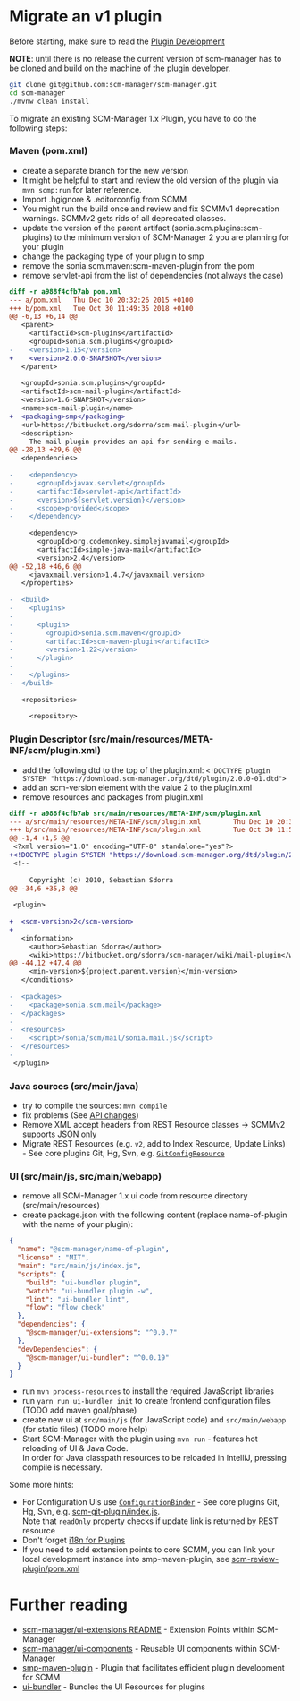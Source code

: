 # Migrate an v1 plugin

Before starting, make sure to read the [Plugin Development](plugin-development.md)

**NOTE**: until there is no release the current version of scm-manager has to be cloned and build on the machine
of the plugin developer.

```bash
git clone git@github.com:scm-manager/scm-manager.git
cd scm-manager
./mvnw clean install
```

To migrate an existing SCM-Manager 1.x Plugin, you have to do the following steps:

### Maven (pom.xml)

* create a separate branch for the new version
* It might be helpful to start and review the old version of the plugin via `mvn scmp:run` for later reference.
* Import .hgignore & .editorconfig from SCMM
* You might run the build once and review and fix SCMMv1 deprecation warnings. SCMMv2 gets rids of all deprecated classes.
* update the version of the parent artifact (sonia.scm.plugins:scm-plugins) to the minimum version of SCM-Manager 2 you are planning for your plugin
* change the packaging type of your plugin to smp 
* remove the sonia.scm.maven:scm-maven-plugin from the pom
* remove servlet-api from the list of dependencies (not always the case)

```diff
diff -r a988f4cfb7ab pom.xml
--- a/pom.xml   Thu Dec 10 20:32:26 2015 +0100
+++ b/pom.xml   Tue Oct 30 11:49:35 2018 +0100
@@ -6,13 +6,14 @@
   <parent>
     <artifactId>scm-plugins</artifactId>
     <groupId>sonia.scm.plugins</groupId>
-    <version>1.15</version>
+    <version>2.0.0-SNAPSHOT</version>
   </parent>
 
   <groupId>sonia.scm.plugins</groupId>
   <artifactId>scm-mail-plugin</artifactId>
   <version>1.6-SNAPSHOT</version>
   <name>scm-mail-plugin</name>
+  <packaging>smp</packaging>
   <url>https://bitbucket.org/sdorra/scm-mail-plugin</url>
   <description>
     The mail plugin provides an api for sending e-mails. 
@@ -28,13 +29,6 @@
   <dependencies>
 
-    <dependency>
-      <groupId>javax.servlet</groupId>
-      <artifactId>servlet-api</artifactId>
-      <version>${servlet.version}</version>
-      <scope>provided</scope>
-    </dependency>
 
     <dependency>
       <groupId>org.codemonkey.simplejavamail</groupId>
       <artifactId>simple-java-mail</artifactId>
       <version>2.4</version>
@@ -52,18 +46,6 @@
     <javaxmail.version>1.4.7</javaxmail.version>
   </properties>
   
-  <build>
-    <plugins>
-      
-      <plugin>
-        <groupId>sonia.scm.maven</groupId>
-        <artifactId>scm-maven-plugin</artifactId>
-        <version>1.22</version>
-      </plugin>
-      
-    </plugins>
-  </build>
   
   <repositories>
     
     <repository>
```

### Plugin Descriptor (src/main/resources/META-INF/scm/plugin.xml)

* add the following dtd to the top of the plugin.xml: `<!DOCTYPE plugin SYSTEM "https://download.scm-manager.org/dtd/plugin/2.0.0-01.dtd">`
* add an scm-version element with the value 2 to the plugin.xml
* remove resources and packages from plugin.xml

```diff
diff -r a988f4cfb7ab src/main/resources/META-INF/scm/plugin.xml
--- a/src/main/resources/META-INF/scm/plugin.xml        Thu Dec 10 20:32:26 2015 +0100
+++ b/src/main/resources/META-INF/scm/plugin.xml        Tue Oct 30 11:55:15 2018 +0100
@@ -1,4 +1,5 @@
 <?xml version="1.0" encoding="UTF-8" standalone="yes"?>
+<!DOCTYPE plugin SYSTEM "https://download.scm-manager.org/dtd/plugin/2.0.0-01.dtd">
 <!--
 
     Copyright (c) 2010, Sebastian Sdorra
@@ -34,6 +35,8 @@
 
 <plugin>
 
+  <scm-version>2</scm-version>
+
   <information>
     <author>Sebastian Sdorra</author>
     <wiki>https://bitbucket.org/sdorra/scm-manager/wiki/mail-plugin</wiki>
@@ -44,12 +47,4 @@
     <min-version>${project.parent.version}</min-version>
   </conditions>
 
-  <packages>
-    <package>sonia.scm.mail</package>
-  </packages>
-
-  <resources>
-    <script>/sonia/scm/mail/sonia.mail.js</script>
-  </resources>
-
 </plugin>
```

### Java sources (src/main/java)

* try to compile the sources: `mvn compile`
* fix problems (See [API changes](api-changes.md))
* Remove  XML accept headers from REST Resource classes -> SCMMv2 supports JSON only
* Migrate REST Resources (e.g. `v2`, add to Index Resource, Update Links) - See core plugins Git, Hg, Svn, e.g. [`GitConfigResource`](https://bitbucket.org/sdorra/scm-manager/src/3d5a24c177f33c14a7c08f19e124be03b1a877ba/scm-plugins/scm-git-plugin/src/main/java/sonia/scm/api/v2/resources/GitConfigResource.java)

### UI (src/main/js, src/main/webapp)

* remove all SCM-Manager 1.x ui code from resource directory (src/main/resources)
* create package.json with the following content (replace name-of-plugin with the name of your plugin):

```json
{
  "name": "@scm-manager/name-of-plugin",
  "license" : "MIT",
  "main": "src/main/js/index.js",
  "scripts": {
    "build": "ui-bundler plugin",
    "watch": "ui-bundler plugin -w",
    "lint": "ui-bundler lint",
    "flow": "flow check"
  },
  "dependencies": {
    "@scm-manager/ui-extensions": "^0.0.7"
  },
  "devDependencies": {
    "@scm-manager/ui-bundler": "^0.0.19"
  }
}
```

* run `mvn process-resources` to install the required JavaScript libraries
* run `yarn run ui-bundler init` to create frontend configuration files (TODO add maven goal/phase)
* create new ui at `src/main/js` (for JavaScript code) and `src/main/webapp` (for static files) (TODO more help)
* Start SCM-Manager with the plugin using `mvn run` - features hot reloading of UI & Java Code.  
  In order for Java classpath resources to be reloaded in IntelliJ, pressing compile is necessary.

Some more hints:

 * For Configuration UIs use [`ConfigurationBinder`](https://bitbucket.org/sdorra/scm-manager/src/c888128358712ab1f5f34ff593e1cf6854b06c08/scm-ui-components/packages/ui-components/src/config/ConfigurationBinder.js) - See core plugins Git, Hg, Svn, e.g. [scm-git-plugin/index.js](https://bitbucket.org/sdorra/scm-manager/src/6d64a380a37db63c95eccbfbf18e4500c9224d32/scm-plugins/scm-git-plugin/src/main/js/index.js).  
  Note that `readOnly` property checks if update link is returned by REST resource
 * Don't forget [i18n for Plugins](i18n-for-plugins.md)
 * If you need to add extension points to core SCMM, you can link your local development instance into smp-maven-plugin, see [scm-review-plugin/pom.xml](https://github.com/scm-manager/scm-review-plugin/commit/0ea74634830ef4865afacf714de009302e26353d#diff-600376dffeb79835ede4a0b285078036R72)

# Further reading

* [scm-manager/ui-extensions README](../../scm-ui/ui-extensions/README.md) - Extension Points within SCM-Manager
* [scm-manager/ui-components](https://bitbucket.org/sdorra/scm-manager/src/6d64a380a37db63c95eccbfbf18e4500c9224d32/scm-ui-components/) - Reusable UI components within SCM-Manager
* [smp-maven-plugin](https://bitbucket.org/scm-manager/smp-maven-plugin/src/default/) - Plugin that facilitates efficient plugin development for SCMM
* [ui-bundler](https://bitbucket.org/scm-manager/ui-bundler/src/master/) - Bundles the UI Resources for plugins
